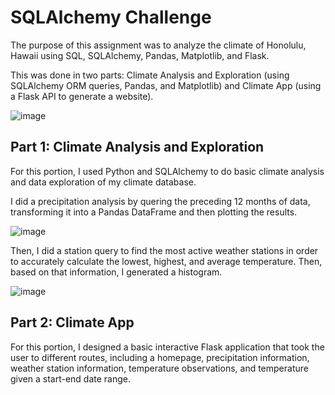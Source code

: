 # SQLAlchemy Challenge
The purpose of this assignment was to analyze the climate of Honolulu, Hawaii using SQL, SQLAlchemy, Pandas, Matplotlib, and Flask.

This was done in two parts:  Climate Analysis and Exploration (using SQLAlchemy ORM queries, Pandas, and Matplotlib) and Climate App (using a Flask API to generate a website).

![image](https://user-images.githubusercontent.com/92385042/149673071-c508e5e8-71c1-4970-ac16-1b132778cad1.png)

## Part 1: Climate Analysis and Exploration
For this portion, I used Python and SQLAlchemy to do basic climate analysis and data exploration of my climate database.

I did a precipitation analysis by quering the preceding 12 months of data, transforming it into a Pandas DataFrame and then plotting the results.

![image](https://user-images.githubusercontent.com/92385042/149673074-788d1baf-3c1f-44e2-96bf-26b9fe857e39.png)

Then, I did a station query to find the most active weather stations in order to accurately calculate the lowest, highest, and average temperature. Then, based on that information, I generated a histogram.

![image](https://user-images.githubusercontent.com/92385042/149673161-872b9562-9862-43ab-bee2-b0679d7a767a.png)

## Part 2: Climate App
For this portion, I designed a basic interactive Flask application that took the user to different routes, including a homepage, precipitation information, weather station information, temperature observations, and temperature given a start-end date range.  
